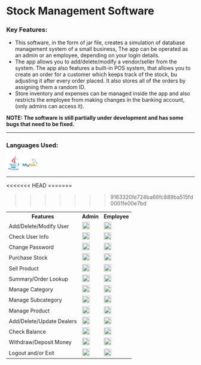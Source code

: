 <h1>Stock Management Software</h1>

<h3>Key Features:</h3>
<ul>
    <li>This software, in the form of jar file, creates a simulation of database management system of a small business, The app can be operated as an admin or an employee, depending on your login details.</li>
    <li>The app allows you to add/delete/modify a vendor/seller from the system.
    The app also features a built-in POS system, that allows you to create an order for a customer which keeps track of the stock, bu adjusting it after every order placed. It also stores all of the orders by assigning them a random ID.</li>
    <li>Store inventory and expenses can be managed inside the app and also restricts the employee from making changes in the banking account, (only admins can access it).</li>
</ul>
<b>NOTE: The software is still partially under development and has some bugs that need to be fixed.</b>
<hr>
<h3>Languages Used:</h3>
<span><a target="_blank" rel="noreferrer"> <img src="https://raw.githubusercontent.com/devicons/devicon/master/icons/java/java-original.svg" alt="java" width="40" height="40"/> </a></span><span><a target="_blank" rel="noreferrer"> <img src="https://raw.githubusercontent.com/devicons/devicon/master/icons/mysql/mysql-original-wordmark.svg" alt="mysql" width="40" height="40"/> </a></span>
<hr>
<table>
    <tr>
        <th>Features</th>
        <th>Admin</th>
        <th>Employee</th>
    </tr>
    <tr>
        <td>Add/Delete/Modify User</td>
<<<<<<< HEAD
        <td ><img src="https://upload.wikimedia.org/wikipedia/commons/thumb/8/8b/Eo_circle_green_white_checkmark.svg/1024px-Eo_circle_green_white_checkmark.svg.png?20200417133735" width="20px" height="20px"></td>
=======
        <td><img src="https://upload.wikimedia.org/wikipedia/commons/thumb/c/cc/Cross_red_circle.svg/1024px-Cross_red_circle.svg.png?20181021160952" width="20px" height="20px"></td>
        
>>>>>>> 9163320fe724ba66fc889ba515fd0001fe00e7bd
    </tr>
    <tr></tr>
        <td>Check User Info</td>
        <td><img src="https://upload.wikimedia.org/wikipedia/commons/thumb/8/8b/Eo_circle_green_white_checkmark.svg/1024px-Eo_circle_green_white_checkmark.svg.png?20200417133735" width="20px" height="20px"></td>
        <td><img src="https://upload.wikimedia.org/wikipedia/commons/thumb/8/8b/Eo_circle_green_white_checkmark.svg/1024px-Eo_circle_green_white_checkmark.svg.png?20200417133735" width="20px" height="20px"></td>
    </tr>
    <tr>
        <td>Change Password</td>
        <td><img src="https://upload.wikimedia.org/wikipedia/commons/thumb/8/8b/Eo_circle_green_white_checkmark.svg/1024px-Eo_circle_green_white_checkmark.svg.png?20200417133735" width="20px" height="20px"></td>
        <td><img src="https://upload.wikimedia.org/wikipedia/commons/thumb/c/cc/Cross_red_circle.svg/1024px-Cross_red_circle.svg.png?20181021160952" width="20px" height="20px"></td>
    </tr>
    <tr>
        <td>Purchase Stock</td>
        <td><img src="https://upload.wikimedia.org/wikipedia/commons/thumb/8/8b/Eo_circle_green_white_checkmark.svg/1024px-Eo_circle_green_white_checkmark.svg.png?20200417133735" width="20px" height="20px"></td>
        <td><img src="https://upload.wikimedia.org/wikipedia/commons/thumb/c/cc/Cross_red_circle.svg/1024px-Cross_red_circle.svg.png?20181021160952" width="20px" height="20px"></td>
    </tr>
    <tr>
        <td>Sell Product</td>
        <td><img src="https://upload.wikimedia.org/wikipedia/commons/thumb/8/8b/Eo_circle_green_white_checkmark.svg/1024px-Eo_circle_green_white_checkmark.svg.png?20200417133735" width="20px" height="20px"></td>
        <td><img src="https://upload.wikimedia.org/wikipedia/commons/thumb/8/8b/Eo_circle_green_white_checkmark.svg/1024px-Eo_circle_green_white_checkmark.svg.png?20200417133735" width="20px" height="20px"></td>
    </tr>
    <tr>
        <td>Summary/Order Lookup</td>
        <td><img src="https://upload.wikimedia.org/wikipedia/commons/thumb/8/8b/Eo_circle_green_white_checkmark.svg/1024px-Eo_circle_green_white_checkmark.svg.png?20200417133735" width="20px" height="20px"></td>
        <td><img src="https://upload.wikimedia.org/wikipedia/commons/thumb/8/8b/Eo_circle_green_white_checkmark.svg/1024px-Eo_circle_green_white_checkmark.svg.png?20200417133735" width="20px" height="20px"></td>
    </tr>
    <tr>
        <td>Manage Category</td>
        <td><img src="https://upload.wikimedia.org/wikipedia/commons/thumb/8/8b/Eo_circle_green_white_checkmark.svg/1024px-Eo_circle_green_white_checkmark.svg.png?20200417133735" width="20px" height="20px"></td>
        <td><img src="https://upload.wikimedia.org/wikipedia/commons/thumb/8/8b/Eo_circle_green_white_checkmark.svg/1024px-Eo_circle_green_white_checkmark.svg.png?20200417133735" width="20px" height="20px"></td>
    </tr>
    <tr>
        <td>Manage Subcategory</td>
        <td><img src="https://upload.wikimedia.org/wikipedia/commons/thumb/8/8b/Eo_circle_green_white_checkmark.svg/1024px-Eo_circle_green_white_checkmark.svg.png?20200417133735" width="20px" height="20px"></td>
        <td><img src="https://upload.wikimedia.org/wikipedia/commons/thumb/8/8b/Eo_circle_green_white_checkmark.svg/1024px-Eo_circle_green_white_checkmark.svg.png?20200417133735" width="20px" height="20px"></td>
    </tr>
    <tr>
        <td>Manage Product</td>
        <td><img src="https://upload.wikimedia.org/wikipedia/commons/thumb/8/8b/Eo_circle_green_white_checkmark.svg/1024px-Eo_circle_green_white_checkmark.svg.png?20200417133735" width="20px" height="20px"></td>
        <td><img src="https://upload.wikimedia.org/wikipedia/commons/thumb/8/8b/Eo_circle_green_white_checkmark.svg/1024px-Eo_circle_green_white_checkmark.svg.png?20200417133735" width="20px" height="20px"></td>
    </tr>
    <tr>
        <td>Add/Delete/Update Dealers</td>
        <td><img src="https://upload.wikimedia.org/wikipedia/commons/thumb/8/8b/Eo_circle_green_white_checkmark.svg/1024px-Eo_circle_green_white_checkmark.svg.png?20200417133735" width="20px" height="20px"></td>
        <td><img src="https://upload.wikimedia.org/wikipedia/commons/thumb/8/8b/Eo_circle_green_white_checkmark.svg/1024px-Eo_circle_green_white_checkmark.svg.png?20200417133735" width="20px" height="20px"></td>
    </tr>
    <tr>
        <td>Check Balance</td>
        <td><img src="https://upload.wikimedia.org/wikipedia/commons/thumb/8/8b/Eo_circle_green_white_checkmark.svg/1024px-Eo_circle_green_white_checkmark.svg.png?20200417133735" width="20px" height="20px"></td>
        <td><img src="https://upload.wikimedia.org/wikipedia/commons/thumb/8/8b/Eo_circle_green_white_checkmark.svg/1024px-Eo_circle_green_white_checkmark.svg.png?20200417133735" width="20px" height="20px"></td>
    </tr>
    <tr>
        <td>Withdraw/Deposit Money</td>
        <td><img src="https://upload.wikimedia.org/wikipedia/commons/thumb/8/8b/Eo_circle_green_white_checkmark.svg/1024px-Eo_circle_green_white_checkmark.svg.png?20200417133735" width="20px" height="20px"></td>
        <td><img src="https://upload.wikimedia.org/wikipedia/commons/thumb/c/cc/Cross_red_circle.svg/1024px-Cross_red_circle.svg.png?20181021160952" width="20px" height="20px"></td>
    </tr>
    <tr>
        <td>Logout and/or Exit</td>
        <td><img src="https://upload.wikimedia.org/wikipedia/commons/thumb/8/8b/Eo_circle_green_white_checkmark.svg/1024px-Eo_circle_green_white_checkmark.svg.png?20200417133735" width="20px" height="20px"></td>
        <td><img src="https://upload.wikimedia.org/wikipedia/commons/thumb/8/8b/Eo_circle_green_white_checkmark.svg/1024px-Eo_circle_green_white_checkmark.svg.png?20200417133735" width="20px" height="20px"></td>
    </tr>
</table>
